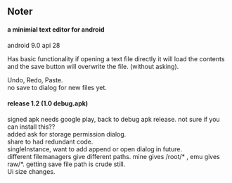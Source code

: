 ## Noter

#### a minimial text editor for android
android 9.0 api 28

Has basic functionality
if opening a text file directly it will load the contents and the save button will overwrite the file. (without asking).

Undo, Redo, Paste.<br>
no save to dialog for new files yet.

#### release 1.2 (1.0 debug.apk)
signed apk needs google play, back to debug apk release. not sure if you can install this??<br>
added ask for storage permission dialog. <br>
share to had redundant code. <br>
singleInstance, want to add append or open dialog in future.<br>
different filemanagers give different paths. mine gives /root/* , emu gives raw/*. getting save file path is crude still.<br>
Ui size changes.
